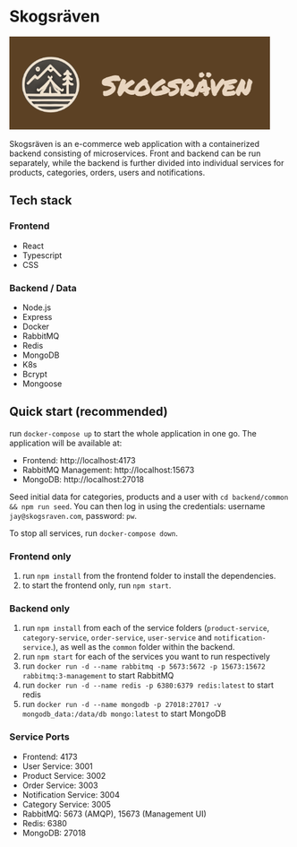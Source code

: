 # Skogsräven

![Skogsräven Logo](public/logo.png)

Skogsräven is an e-commerce web application with a containerized backend consisting of microservices. Front and backend can be run separately, while the backend is further divided into individual services for products, categories, orders, users and notifications.

## Tech stack

### Frontend

- React
- Typescript
- CSS

### Backend / Data

- Node.js
- Express
- Docker
- RabbitMQ
- Redis
- MongoDB
- K8s
- Bcrypt
- Mongoose

## Quick start (recommended)

run `docker-compose up` to start the whole application in one go.
The application will be available at:

- Frontend: http://localhost:4173
- RabbitMQ Management: http://localhost:15673
- MongoDB: http://localhost:27018

Seed initial data for categories, products and a user with `cd backend/common && npm run seed`. You can then log in using the credentials: username `jay@skogsraven.com`, password: `pw`.

To stop all services, run `docker-compose down`.

### Frontend only

1. run `npm install` from the frontend folder to install the dependencies.
2. to start the frontend only, run `npm start`.

### Backend only

1. run `npm install` from each of the service folders (`product-service`, `category-service`, `order-service`, `user-service` and `notification-service`.), as well as the `common` folder within the backend.
2. run `npm start` for each of the services you want to run respectively
3. run `docker run -d --name rabbitmq -p 5673:5672 -p 15673:15672 rabbitmq:3-management` to start RabbitMQ
4. run `docker run -d --name redis -p 6380:6379 redis:latest` to start redis
5. run `docker run -d --name mongodb -p 27018:27017 -v mongodb_data:/data/db mongo:latest` to start MongoDB

### Service Ports

- Frontend: 4173
- User Service: 3001
- Product Service: 3002
- Order Service: 3003
- Notification Service: 3004
- Category Service: 3005
- RabbitMQ: 5673 (AMQP), 15673 (Management UI)
- Redis: 6380
- MongoDB: 27018
